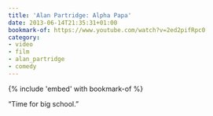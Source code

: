 ```yaml
---
title: 'Alan Partridge: Alpha Papa'
date: 2013-06-14T21:35:31+01:00
bookmark-of: https://www.youtube.com/watch?v=2ed2pifRpc0
category:
- video
- film
- alan_partridge
- comedy
---
```

{% include 'embed' with bookmark-of %}

“Time for big school.”
